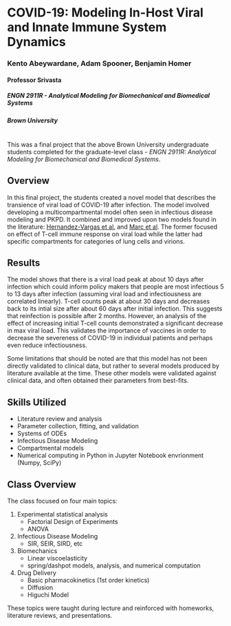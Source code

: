#  COVID-19: Modeling In-Host Viral and Innate Immune System Dynamics
### Kento Abeywardane, Adam Spooner, Benjamin Homer
#### Professor Srivasta
##### ENGN 2911R - Analytical Modeling for Biomechanical and Biomedical Systems
##### Brown University 

#
This was a final project that the above Brown University undergraduate students completed for the graduate-level class - _ENGN 2911R: Analytical Modeling for Biomechanical and Biomedical Systems_. 

## Overview
In this final project, the students created a novel model that describes the transience of viral load of COVID-19 after infection. The model involved developing a multicompartmental model often seen in infectious disease modeling and PKPD. It combined and improved upon two models found in the literature: [Hernandez-Vargas et al.](https://doi.org/10.1016/j.arcontrol.2020.09.006) and [Marc et al](https://elifesciences.org/articles/69302). The former focused on effect of T-cell immune response on viral load while the latter had specific compartments for categories of lung cells and virions. 

## Results
The model shows that there is a viral load peak at about 10 days after infection which could inform policy makers that people are most infectious 5 to 13 days after infection (assuming viral load and infectiousness are correlated linearly). T-cell counts peak at about 30 days and decreases  back to its intial size after about 60 days after initial infection. This suggests that reinfection is possible after 2 months. However, an analysis of the effect of increasing initial T-cell counts demonstrated a significant decrease in max viral load. This validates the importance of vaccines in order to decrease the severeness of COVID-19 in individual patients and perhaps even reduce infectiousness. 

Some limitations that should be noted are that this model has not been directly validated to clinical data, but rather to several models produced by literature available at the time. These other models were validated against clinical data, and often obtained their parameters from best-fits. 

## Skills Utilized
- Literature review and analysis
- Parameter collection, fitting, and validation
- Systems of ODEs 
- Infectious Disease Modeling
- Compartmental models
- Numerical computing in Python in Jupyter Notebook envrionment (Numpy, SciPy)

## Class Overview
The class focused on four main topics:

1.  Experimental statistical analysis
    - Factorial Design of Experiments
    - ANOVA
2.  Infectious Disease Modeling
    - SIR, SEIR, SIRD, etc
3.  Biomechanics
    - Linear viscoelasticity
    - spring/dashpot models, analysis, and numerical computation
4.  Drug Delivery
    - Basic pharmacokinetics (1st order kinetics)
    - Diffusion
    - Higuchi Model

These topics were taught during lecture and reinforced with homeworks, literature reviews, and presentations.